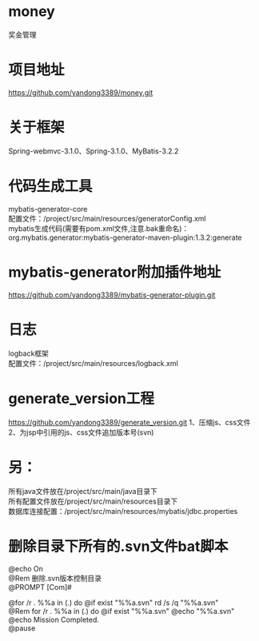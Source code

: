 # money
奖金管理


# 项目地址
https://github.com/yandong3389/money.git


# 关于框架
Spring-webmvc-3.1.0、Spring-3.1.0、MyBatis-3.2.2

# 代码生成工具
mybatis-generator-core
<br />
  配置文件：/project/src/main/resources/generatorConfig.xml
<br />
mybatis生成代码(需要有pom.xml文件,注意.bak重命名)：
<br />
org.mybatis.generator:mybatis-generator-maven-plugin:1.3.2:generate

# mybatis-generator附加插件地址
https://github.com/yandong3389/mybatis-generator-plugin.git

# 日志
logback框架 
<br />
 配置文件：/project/src/main/resources/logback.xml


# generate_version工程
https://github.com/yandong3389/generate_version.git
1、压缩js、css文件
<br />
2、为jsp中引用的js、css文件追加版本号(svn)


# 另：
所有java文件放在/project/src/main/java目录下
<br />
所有配置文件放在/project/src/main/resources目录下
<br />
数据库连接配置：/project/src/main/resources/mybatis/jdbc.properties


# 删除目录下所有的.svn文件bat脚本

@echo On
<br />
@Rem 删除.svn版本控制目录
<br />
@PROMPT [Com]#
<br />

@for /r . %%a in (.) do @if exist "%%a\.svn" rd /s /q "%%a\.svn"
<br />
@Rem for /r . %%a in (.) do @if exist "%%a\.svn" @echo "%%a\.svn"
<br />
@echo Mission Completed.
<br />
@pause
<br />
